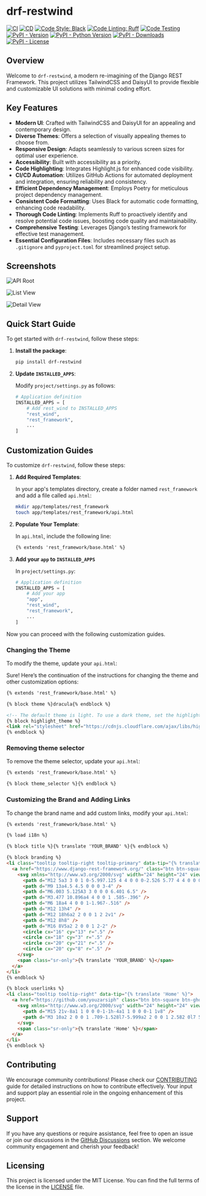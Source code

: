 # drf-restwind

[![CI](https://github.com/youzarsiph/drf-restwind/actions/workflows/ci.yml/badge.svg)](https://github.com/youzarsiph/drf-restwind/actions/workflows/ci.yml)
[![CD](https://github.com/youzarsiph/drf-restwind/actions/workflows/cd.yml/badge.svg)](https://github.com/youzarsiph/drf-restwind/actions/workflows/cd.yml)
[![Code Style: Black](https://github.com/youzarsiph/drf-restwind/actions/workflows/black.yml/badge.svg)](https://github.com/youzarsiph/drf-restwind/actions/workflows/black.yml)
[![Code Linting: Ruff](https://github.com/youzarsiph/drf-restwind/actions/workflows/ruff.yml/badge.svg)](https://github.com/youzarsiph/drf-restwind/actions/workflows/ruff.yml)
[![Code Testing](https://github.com/youzarsiph/drf-restwind/actions/workflows/tests.yml/badge.svg)](https://github.com/youzarsiph/drf-restwind/actions/workflows/tests.yml)
[![PyPI - Version](https://img.shields.io/pypi/v/drf-restwind?logo=pypi&logoColor=white)](https://pypi.org/project/drf-restwind/)
[![PyPI - Python Version](https://img.shields.io/pypi/pyversions/drf-restwind?logo=python&logoColor=white)](https://pypi.org/project/drf-restwind/)
[![PyPI - Downloads](https://img.shields.io/pypi/dm/drf-restwind?logo=pypi&logoColor=white)](https://pypi.org/project/drf-restwind/)
[![PyPI - License](https://img.shields.io/pypi/l/drf-restwind?logo=pypi&logoColor=white)](https://pypi.org/project/drf-restwind/)

## Overview

Welcome to `drf-restwind`, a modern re-imagining of the Django REST Framework. This project utilizes TailwindCSS and DaisyUI to provide flexible and customizable UI solutions with minimal coding effort.

## Key Features

- **Modern UI**: Crafted with TailwindCSS and DaisyUI for an appealing and contemporary design.
- **Diverse Themes**: Offers a selection of visually appealing themes to choose from.
- **Responsive Design**: Adapts seamlessly to various screen sizes for optimal user experience.
- **Accessibility**: Built with accessibility as a priority.
- **Code Highlighting**: Integrates Highlight.js for enhanced code visibility.
- **CI/CD Automation**: Utilizes GitHub Actions for automated deployment and integration, ensuring reliability and consistency.
- **Efficient Dependency Management**: Employs Poetry for meticulous project dependency management.
- **Consistent Code Formatting**: Uses Black for automatic code formatting, enhancing code readability.
- **Thorough Code Linting**: Implements Ruff to proactively identify and resolve potential code issues, boosting code quality and maintainability.
- **Comprehensive Testing**: Leverages Django’s testing framework for effective test management.
- **Essential Configuration Files**: Includes necessary files such as `.gitignore` and `pyproject.toml` for streamlined project setup.

## Screenshots

![API Root](https://github.com/user-attachments/assets/5197b47d-8bb6-426b-a62b-232cfc34198d)

![List View](https://github.com/user-attachments/assets/7665d4c8-e57a-4337-93af-4bb974a4f2d4)

![Detail View](https://github.com/user-attachments/assets/76bddab0-8747-42ae-b79b-b3be7802a729)

## Quick Start Guide

To get started with `drf-restwind`, follow these steps:

1. **Install the package**:

   ```bash
   pip install drf-restwind
   ```

2. **Update `INSTALLED_APPS`**:

   Modify `project/settings.py` as follows:

   ```python
   # Application definition
   INSTALLED_APPS = [
       # Add rest_wind to INSTALLED_APPS
       "rest_wind",
       "rest_framework",
       ...
   ]
   ```

## Customization Guides

To customize `drf-restwind`, follow these steps:

1. **Add Required Templates**:

   In your app's templates directory, create a folder named `rest_framework` and add a file called `api.html`:

   ```bash
   mkdir app/templates/rest_framework
   touch app/templates/rest_framework/api.html
   ```

2. **Populate Your Template**:

   In `api.html`, include the following line:

   ```html
   {% extends 'rest_framework/base.html' %}
   ```

3. **Add your `app` to `INSTALLED_APPS`**

   In `project/settings.py`:

   ```python
   # Application definition
   INSTALLED_APPS = [
       # Add your app
       "app",
       "rest_wind",
       "rest_framework",
       ...
   ]
   ```

Now you can proceed with the following customization guides.

### Changing the Theme

To modify the theme, update your `api.html`:

Sure! Here’s the continuation of the instructions for changing the theme and other customization options:

```html
{% extends 'rest_framework/base.html' %}

{% block theme %}dracula{% endblock %}

<!-- The default theme is light. To use a dark theme, set the highlight_theme accordingly to support dark themes -->
{% block highlight_theme %}
<link rel="stylesheet" href="https://cdnjs.cloudflare.com/ajax/libs/highlight.js/11.9.0/styles/base16/dracula.min.css">
{% endblock %}
```

### Removing theme selector

To remove the theme selector, update your `api.html`:

```html
{% extends 'rest_framework/base.html' %}

{% block theme_selector %}{% endblock %}
```

### Customizing the Brand and Adding Links

To change the brand name and add custom links, modify your `api.html`:

```html
{% extends 'rest_framework/base.html' %}

{% load i18n %}

{% block title %}{% translate 'YOUR_BRAND' %}{% endblock %}

{% block branding %}
<li class="tooltip tooltip-right tooltip-primary" data-tip="{% translate 'YOUR_BRAND' %}">
  <a href="https://www.django-rest-framework.org/" class="btn btn-square btn-primary lg:btn-lg">
    <svg xmlns="http://www.w3.org/2000/svg" width="24" height="24" viewBox="0 0 24 24" fill="none" stroke="currentColor" stroke-width="2" stroke-linecap="round" stroke-linejoin="round" class="lucide lucide-brain-circuit lg:size-8">
      <path d="M12 5a3 3 0 1 0-5.997.125 4 4 0 0 0-2.526 5.77 4 4 0 0 0 .556 6.588A4 4 0 1 0 12 18Z" />
      <path d="M9 13a4.5 4.5 0 0 0 3-4" />
      <path d="M6.003 5.125A3 3 0 0 0 6.401 6.5" />
      <path d="M3.477 10.896a4 4 0 0 1 .585-.396" />
      <path d="M6 18a4 4 0 0 1-1.967-.516" />
      <path d="M12 13h4" />
      <path d="M12 18h6a2 2 0 0 1 2 2v1" />
      <path d="M12 8h8" />
      <path d="M16 8V5a2 2 0 0 1 2-2" />
      <circle cx="16" cy="13" r=".5" />
      <circle cx="18" cy="3" r=".5" />
      <circle cx="20" cy="21" r=".5" />
      <circle cx="20" cy="8" r=".5" />
    </svg>
    <span class="sr-only">{% translate 'YOUR_BRAND' %}</span>
  </a>
</li>
{% endblock %}

{% block userlinks %}
<li class="tooltip tooltip-right" data-tip="{% translate 'Home' %}">
  <a href="https://github.com/youzarsiph" class="btn btn-square btn-ghost">
    <svg xmlns="http://www.w3.org/2000/svg" width="24" height="24" viewBox="0 0 24 24" fill="none" stroke="currentColor" stroke-width="2" stroke-linecap="round" stroke-linejoin="round" class="lucide lucide-house size-5 lg:size-6">
      <path d="M15 21v-8a1 1 0 0 0-1-1h-4a1 1 0 0 0-1 1v8" />
      <path d="M3 10a2 2 0 0 1 .709-1.528l7-5.999a2 2 0 0 1 2.582 0l7 5.999A2 2 0 0 1 21 10v9a2 2 0 0 1-2 2H5a2 2 0 0 1-2-2z" />
    </svg>
    <span class="sr-only">{% translate 'Home' %}</span>
  </a>
</li>
{% endblock %}
```

## Contributing

We encourage community contributions! Please check our [CONTRIBUTING](CONTRIBUTING.md) guide for detailed instructions on how to contribute effectively. Your input and support play an essential role in the ongoing enhancement of this project.

## Support

If you have any questions or require assistance, feel free to open an issue or join our discussions in the [GitHub Discussions](https://github.com/youzarsiph/drf-restwind/discussions) section. We welcome community engagement and cherish your feedback!

## Licensing

This project is licensed under the MIT License. You can find the full terms of the license in the [LICENSE](LICENSE) file.
